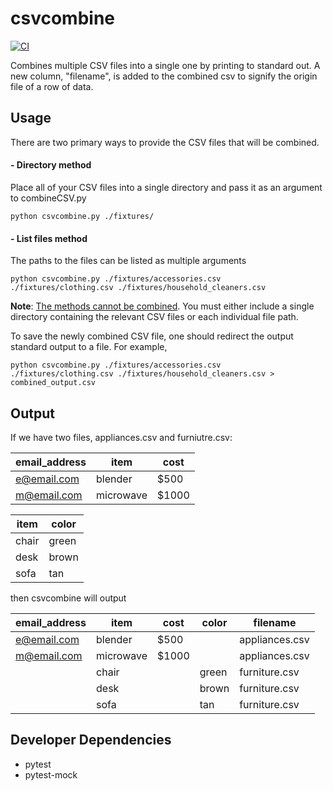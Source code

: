 # csvcombine
[![CI](https://github.com/EEmGuzman/csvcombine/actions/workflows/test.yml/badge.svg)](https://github.com/EEmGuzman/csvcombine/actions/workflows/test.yml)

Combines multiple CSV files into a single one by printing to standard out. A new column, "filename", is added to the combined csv to signify the origin file of a row of data.

## Usage

There are two primary ways to provide the CSV files that will be combined.

#### - Directory method
Place all of your CSV files into a single directory and pass it as an argument to combineCSV.py

```
python csvcombine.py ./fixtures/
```
#### - List files method
The paths to the files can be listed as multiple arguments

```
python csvcombine.py ./fixtures/accessories.csv ./fixtures/clothing.csv ./fixtures/household_cleaners.csv
````

**Note**: <ins>The methods cannot be combined</ins>. You must either include a single directory containing the relevant CSV files or each individual file path.


To save the newly combined CSV file, one should redirect the output standard output to a file. For example,


```
python csvcombine.py ./fixtures/accessories.csv ./fixtures/clothing.csv ./fixtures/household_cleaners.csv > combined_output.csv
```

## Output

If we have two files, appliances.csv and furniutre.csv:

|email_address|item|cost|
|-------------|----|----|
|e@email.com|blender|$500|
|m@email.com|microwave|$1000|

|item|color|
|----------|--------|
|chair|green|
|desk|brown|
|sofa|tan|

then csvcombine will output

|email_address|item|cost|color|filename|
|-------------|----|----|-----|--------|
|e@email.com|blender|$500||appliances.csv|
|m@email.com|microwave|$1000||appliances.csv|
||chair||green|furniture.csv|
||desk||brown|furniture.csv|
||sofa||tan|furniture.csv|

## Developer Dependencies
* pytest
* pytest-mock

